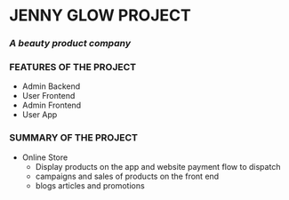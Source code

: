 # **JENNY GLOW PROJECT**

### *A beauty product company*
### **FEATURES OF THE PROJECT**
- Admin Backend
- User Frontend
- Admin Frontend
- User App

### **SUMMARY OF THE PROJECT**
- Online Store
  - Display products on the app and website payment flow to dispatch
  - campaigns and sales of products on the front end 
  - blogs articles and promotions
   
